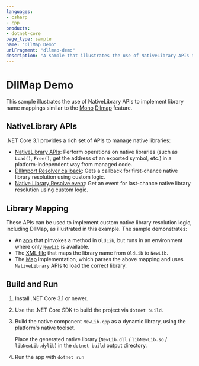 ```yaml
---
languages:
- csharp
- cpp
products:
- dotnet-core
page_type: sample
name: "DllMap Demo"
urlFragment: "dllmap-demo"
description: "A sample that illustrates the use of NativeLibrary APIs to implement library name mappings"
---
```


# DllMap Demo

This sample illustrates the use of NativeLibrary APIs to implement library name mappings similar to the [Mono](https://www.mono-project.com/) [Dllmap](https://www.mono-project.com/docs/advanced/pinvoke/dllmap/) feature.

## NativeLibrary APIs

.NET Core 3.1 provides a rich set of APIs to manage native libraries:

- [NativeLibrary APIs](https://docs.microsoft.com/dotnet/api/system.runtime.interopservices.nativelibrary): Perform operations on native libraries (such as `Load()`, `Free()`, get the address of an exported  symbol, etc.) in a platform-independent way from managed code.
- [DllImport Resolver callback](https://docs.microsoft.com/dotnet/api/system.runtime.interopservices.nativelibrary.setdllimportresolver):  Gets a callback for first-chance native library resolution using custom logic.
- [Native Library Resolve event](https://docs.microsoft.com/dotnet/api/system.runtime.loader.assemblyloadcontext.resolvingunmanageddll): Get an event for last-chance native library resolution using custom logic.

## Library Mapping

These APIs can be used to implement custom native library resolution logic, including DllMap, as illustrated in this example. The sample demonstrates:

- An [app](Demo.cs) that pInvokes a method in `OldLib`, but runs in an environment where only [`NewLib`](NewLib.cpp) is available.
- The [XML file](Demo.xml) that maps the library name from `OldLib` to `NewLib`.
- The [Map](Map.cs) implementation, which parses the above mapping and uses `NativeLibrary` APIs to load the correct library.

## Build and Run

1. Install .NET Core 3.1 or newer.

1. Use the .NET Core SDK to build the project via `dotnet build`.

1. Build the native component `NewLib.cpp` as a dynamic library, using the platform's native toolset.

    Place the generated native library (`NewLib.dll` / `libNewLib.so` / `libNewLib.dylib`) in the `dotnet build` output directory.

1. Run the app with `dotnet run`
